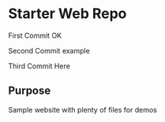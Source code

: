 # Starter Web Repo

First Commit OK 

Second Commit example

Third Commit Here

## Purpose

Sample website with plenty of files for demos